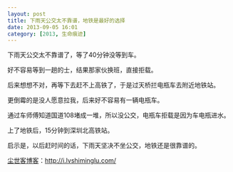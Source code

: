 ```yaml
---
layout: post
title: 下雨天公交太不靠谱，地铁是最好的选择
date: 2013-09-05 16:01
category: [2013, 生命痕迹]
---
```

下雨天公交太不靠谱了，等了40分钟没等到车。

好不容易等到一趟的士，结果那家伙换班，直接拒载。

后来想想不对，再等下去赶不上高铁了，于是过天桥拦电瓶车去附近地铁站。

更倒霉的是没人愿意拉我，后来好不容易有一辆电瓶车。

通过车师傅知道国道108堵成一堆，所以没公交，电瓶车拒载是因为车电瓶进水。

上了地铁后，15分钟到深圳北高铁站。

启示是，以后赶时间的话，下雨天坚决不坐公交，地铁还是很靠谱的。

<a href="http://i.lvshiminglu.com/">尘世客博客</a>：<a href="http://i.lvshiminglu.com/">http://i.lvshiminglu.com/</a>

